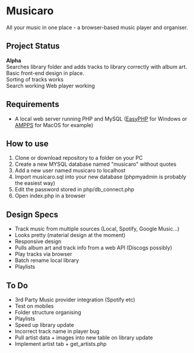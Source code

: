 # Musicaro
All your music in one place - a browser-based music player and organiser.

## Project Status
**Alpha**  
Searches library folder and adds tracks to library correctly with album art.  
Basic front-end design in place.  
Sorting of tracks works  
Search working
Web player working

## Requirements
* A local web server running PHP and MySQL ([EasyPHP](http://www.easyphp.org/) for Windows or [AMPPS](http://www.ampps.com/) for MacOS for example)

## How to use
1. Clone or download repository to a folder on your PC
2. Create a new MYSQL database named "musicaro" without quotes
3. Add a new user named musicaro to localhost
4. Import musicaro.sql into your new database (phpmyadmin is probably the easiest way)
5. Edit the password stored in php/db_connect.php
6. Open index.php in a browser

## Design Specs
* Track music from multiple sources (Local, Spotify, Google Music...)
* Looks pretty (material design at the moment)
* Responsive design
* Pulls album art and track info from a web API (Discogs possibly)
* Play tracks via browser
* Batch rename local library
* Playlists

## To Do
 * 3rd Party Music provider integration (Spotify etc) 
 * Test on mobiles
 * Folder structure organising
 * Playlists
 * Speed up library update
 * Incorrect track name in player bug
 * Pull artist data + images into new table on library update
 * Implement artist tab + get_artists.php